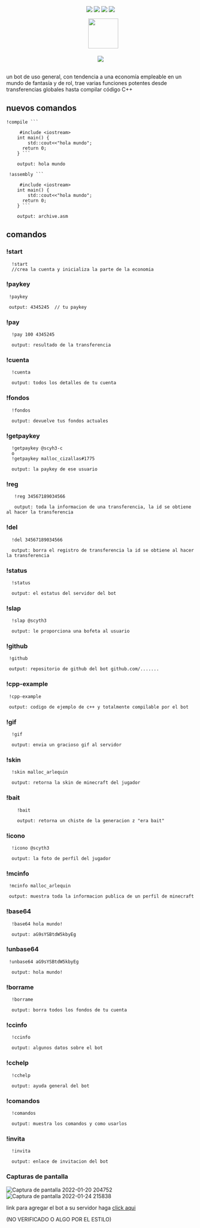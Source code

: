 

 <div align="center"> 
   <img src="https://img.shields.io/static/v1?label=update&message=One Week&color=success">
   <img src="https://img.shields.io/static/v1?label=version&message=1.0.0&color=green">
   <img src="https://img.shields.io/static/v1?label=state&message=Active&color=blue">
 <img src="https://img.shields.io/static/v1?label=verify&message=FALSE&color=red">
 </div>


<div align="center">
  <code>
  <img src="https://i.imgur.com/lEtx2Cl.png" width="80px"/>
</code>
 </div>
 
 <br/>

<div align="center">
   <a href="https://discord.com/api/oauth2/authorize?client_id=832815877266997248&permissions=0&scope=bot"> <img src="https://img.shields.io/badge/INCLUDE IN YOUR SERVER-blue"> </a>
</div>

<br/>

un bot de uso general, con tendencia  a una economía empleable en un mundo de fantasía y de rol, trae varias funciones potentes desde transferencias globales hasta compilar código C++

## nuevos comandos


``` 
!compile ```
     
     #include <iostream>
    int main() {
        std::cout<<"hola mundo";
      return 0;
    } ```
    
    output: hola mundo
```

``` 
 !assembly ```
     
     #include <iostream>
    int main() {
        std::cout<<"hola mundo";
      return 0;
    } ```
    
    output: archive.asm
```


## comandos

### !start 
```
  !start 
  //crea la cuenta y inicializa la parte de la economia
```

### !paykey
```
 !paykey
 
 output: 4345245  // tu paykey

```

### !pay
```
  !pay 100 4345245
  
  output: resultado de la transferencia
```

### !cuenta 
```
  !cuenta
  
  output: todos los detalles de tu cuenta
```

### !fondos
```
  !fondos
  
  output: devuelve tus fondos actuales
```

### !getpaykey
```
  !getpaykey @scyh3-c
  o
  !getpaykey malloc_cizallas#1775
  
  output: la paykey de ese usuario
```

### !reg 
```  
   !reg 34567189034566
   
   output: toda la informacion de una transferencia, la id se obtiene al hacer la transferencia
```

### !del
```
  !del 34567189034566
  
  output: borra el registro de transferencia la id se obtiene al hacer la transferencia
```

### !status
```
  !status
  
  output: el estatus del servidor del bot
```

### !slap
```
  !slap @scyth3
  
  output: le proporciona una bofeta al usuario

```

### !github 
```
 !github
 
 output: repositorio de github del bot github.com/.......

```

### !cpp-example 
```
 !cpp-example
 
 output: codigo de ejemplo de c++ y totalmente compilable por el bot
```

### !gif 
```
  !gif
  
  output: envia un gracioso gif al servidor
```

### !skin
```
  !skin malloc_arlequin
  
  output: retorna la skin de minecraft del jugador
```
### !bait
``` 
    !bait
    
    output: retorna un chiste de la generacion z "era bait"
```

### !icono 
```
  !icono @scyth3
  
  output: la foto de perfil del jugador
```

### !mcinfo 
```
 !mcinfo malloc_arlequin
 
 output: muestra toda la informacion publica de un perfil de minecraft
```

### !base64
```
  !base64 hola mundo!
  
  output: aG9sYSBtdW5kbyEg
```

### !unbase64 
```
 !unbase64 aG9sYSBtdW5kbyEg
  
  output: hola mundo!

```

### !borrame
``` 
  !borrame
  
  output: borra todos los fondos de tu cuenta
```

### !ccinfo 
```
  !ccinfo
  
  output: algunos datos sobre el bot
```

### !cchelp
```
  !cchelp
  
  output: ayuda general del bot
```

### !comandos 
``` 
  !comandos
  
  output: muestra los comandos y como usarlos
```
### !invita
```
  !invita
  
  output: enlace de invitacion del bot

```

### Capturas de pantalla

![Captura de pantalla 2022-01-20 204752](https://user-images.githubusercontent.com/52190352/150450876-90aa7e99-b052-4592-a49e-b427f5d3eae4.png)
![Captura de pantalla 2022-01-24 215838](https://user-images.githubusercontent.com/52190352/150902824-527ceba8-5f2e-46eb-937b-136b4fd42e4f.png)





link para agregar el bot a su servidor haga [click aqui](https://discord.com/api/oauth2/authorize?client_id=832815877266997248&permissions=0&scope=bot)

(NO VERIFICADO O ALGO POR EL ESTILO)




